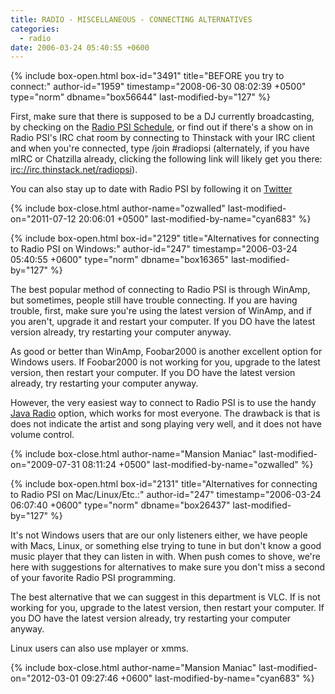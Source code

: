 ```yaml
---
title: RADIO - MISCELLANEOUS - CONNECTING ALTERNATIVES
categories:
  - radio
date: 2006-03-24 05:40:55 +0600
---
```

{% include box-open.html box-id="3491" title="BEFORE you try to connect:" author-id="1959" timestamp="2008-06-30 08:02:39 +0500" type="norm" dbname="box56644" last-modified-by="127" %}
<p>First, make sure that there is supposed to be a DJ currently broadcasting, by checking on the <a href="http://starmen.net/radio/schedule.php">Radio PSI Schedule</a>, or find out if there's a show on in Radio PSI's IRC chat room by connecting to Thinstack with your IRC client and when you're connected, type /join #radiopsi (alternately, if you have mIRC or Chatzilla already, clicking the following link will likely get you there: <a href="irc://irc.thinstack.net/radiopsi">irc://irc.thinstack.net/radiopsi</a>).</p> 

<p>You can also stay up to date with Radio PSI by following it on <a href="http://twitter.com/RadioPSI">Twitter</a></p>
{% include box-close.html author-name="ozwalled" last-modified-on="2011-07-12 20:06:01 +0500" last-modified-by-name="cyan683" %}

{% include box-open.html box-id="2129" title="Alternatives for connecting to Radio PSI on Windows:" author-id="247" timestamp="2006-03-24 05:40:55 +0600" type="norm" dbname="box16365" last-modified-by="127" %}
<p>
The best popular method of connecting to Radio PSI is through WinAmp, but sometimes, people still have trouble connecting.  If you are having trouble, first, make sure you're using the latest version of WinAmp, and if you aren't, upgrade it and restart your computer.  If you DO have the latest version already, try restarting your computer anyway.</p>

<p>
As good or better than WinAmp, Foobar2000 is another excellent option for Windows users. If Foobar2000 is not working for you, upgrade to the latest version, then restart your computer. If you DO have the latest version already, try restarting your computer anyway.</p>

<p>
However, the very easiest way to connect to Radio PSI is to use the handy <a href="http://starmen.net/radio/java.php">Java Radio</a> option, which works for most everyone. The drawback is that is does not indicate the artist and song playing very well, and it does not have volume control.</p>
{% include box-close.html author-name="Mansion Maniac" last-modified-on="2009-07-31 08:11:24 +0500" last-modified-by-name="ozwalled" %}

{% include box-open.html box-id="2131" title="Alternatives for connecting to Radio PSI on Mac/Linux/Etc.:" author-id="247" timestamp="2006-03-24 06:07:40 +0600" type="norm" dbname="box26437" last-modified-by="127" %}
<p>It's not Windows users that are our only listeners either, we have people with Macs, Linux, or something else trying to tune in but don't know a good music player that they can listen in with.  When push comes to shove, we're here with suggestions for alternatives to make sure you don't miss a second of your favorite Radio PSI programming.
</p>

<p>
The best alternative that we can suggest in this department is VLC. If is not working for you, upgrade to the latest version, then restart your computer. If you DO have the latest version already, try restarting your computer anyway.
</p>

<p>
Linux users can also use mplayer or xmms.
</p>
{% include box-close.html author-name="Mansion Maniac" last-modified-on="2012-03-01 09:27:46 +0600" last-modified-by-name="cyan683" %}
